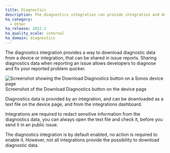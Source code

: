 ```yaml
---
title: Diagnostics
description: The diagnostics integration can provide integration and device information for debugging purposes.
ha_category:
  - Other
ha_release: 2022.2
ha_quality_scale: internal
ha_domain: diagnostics
---
```


The diagnostics integration provides a way to download diagnostic data from
a device or integration, that can be shared in issue reports. Sharing
diagnostics data when reporting an issue allows developers to diagnose 
and fix your reported problem quicker.

<p class='img'>
<img class="no-shadow" src='/images/blog/2022-02/diagnostics.png' alt='Screenshot showing the Download Diagnostics button on a Sonos device page'>
Screenshot of the Download Diagnostics button on the device page
</p>

Diagnostics data is provided by an integration, and can be downloaded
as a text file on the device page, and from the integrations dashboard.

Integrations are required to redact sensitive information from the diagnostics
data, you can always open the text file and check it, before you send
it in an public issue.

The diagnostics integration is by default enabled, no action is required to
enable it. However, not all integrations provide the possibility to download
diagnostic data.
